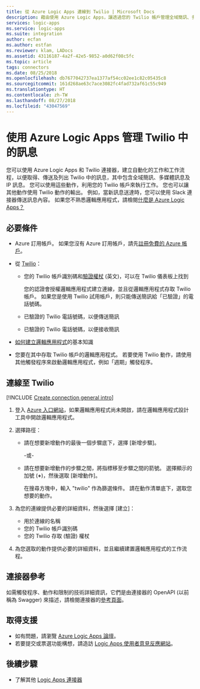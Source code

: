 ```yaml
---
title: 從 Azure Logic Apps 連線到 Twilio | Microsoft Docs
description: 藉由使用 Azure Logic Apps，讓透過您的 Twilio 帳戶管理全域簡訊、多媒體訊息和 IP 訊息的工作和工作流程自動化
services: logic-apps
ms.service: logic-apps
ms.suite: integration
author: ecfan
ms.author: estfan
ms.reviewer: klam, LADocs
ms.assetid: 43116187-4a2f-42e5-9852-a0d62f08c5fc
ms.topic: article
tags: connectors
ms.date: 08/25/2018
ms.openlocfilehash: db7677042737ea1377af54cc02ee1c82c05435c8
ms.sourcegitcommit: 161d268ae63c7ace3082fc4fad732af61c55c949
ms.translationtype: HT
ms.contentlocale: zh-TW
ms.lasthandoff: 08/27/2018
ms.locfileid: "43047569"
---
```

# <a name="manage-messages-in-twilio-with-azure-logic-apps"></a>使用 Azure Logic Apps 管理 Twilio 中的訊息

您可以使用 Azure Logic Apps 和 Twilio 連接器，建立自動化的工作和工作流程，以便取得、傳送及列出 Twilio 中的訊息，其中包含全域簡訊、多媒體訊息及 IP 訊息。 您可以使用這些動作，利用您的 Twilio 帳戶來執行工作。 您也可以讓其他動作使用 Twilio 動作的輸出。 例如，當新訊息送達時，您可以使用 Slack 連接器傳送訊息內容。 如果您不熟悉邏輯應用程式，請檢閱[什麼是 Azure Logic Apps？](../logic-apps/logic-apps-overview.md)

## <a name="prerequisites"></a>必要條件

* Azure 訂用帳戶。 如果您沒有 Azure 訂用帳戶，請先<a href="https://azure.microsoft.com/free/" target="_blank">註冊免費的 Azure 帳戶</a>。 

* 從 [Twilio](https://www.twilio.com/)： 

  * 您的 Twilio 帳戶識別碼和[驗證權杖](https://support.twilio.com/hc/en-us/articles/223136027-Auth-Tokens-and-How-to-Change-Them) (英文)，可以在 Twilio 儀表板上找到

    您的認證會授權邏輯應用程式建立連線，並且從邏輯應用程式存取 Twilio 帳戶。 
    如果您是使用 Twilio 試用帳戶，則只能傳送簡訊給「已驗證」的電話號碼。

  * 已驗證的 Twilio 電話號碼，以便傳送簡訊

  * 已驗證的 Twilio 電話號碼，以便接收簡訊

* [如何建立邏輯應用程式](../logic-apps/quickstart-create-first-logic-app-workflow.md)的基本知識

* 您要在其中存取 Twilio 帳戶的邏輯應用程式。 若要使用 Twilio 動作，請使用其他觸發程序來啟動邏輯應用程式，例如「週期」觸發程序。

## <a name="connect-to-twilio"></a>連線至 Twilio

[!INCLUDE [Create connection general intro](../../includes/connectors-create-connection-general-intro.md)]

1. 登入 [Azure 入口網站](https://portal.azure.com)，如果邏輯應用程式尚未開啟，請在邏輯應用程式設計工具中開啟邏輯應用程式。

1. 選擇路徑： 

     * 請在想要新增動作的最後一個步驟底下，選擇 [新增步驟]。 

       -或-

     * 請在想要新增動作的步驟之間，將指標移至步驟之間的箭號。 
     選擇顯示的加號 (**+**)，然後選取 [新增動作]。
     
       在搜尋方塊中，輸入 "twilio" 作為篩選條件。 
       請在動作清單底下，選取您想要的動作。

1. 為您的連線提供必要的詳細資料，然後選擇 [建立]：

   * 用於連線的名稱
   * 您的 Twilio 帳戶識別碼 
   * 您的 Twilio 存取 (驗證) 權杖

1. 為您選取的動作提供必要的詳細資料，並且繼續建置邏輯應用程式的工作流程。

## <a name="connector-reference"></a>連接器參考

如需觸發程序、動作和限制的技術詳細資訊，它們是由連接器的 OpenAPI (以前稱為 Swagger) 來描述，請檢閱連接器的[參考頁面](/connectors/twilio/)。

## <a name="get-support"></a>取得支援

* 如有問題，請瀏覽 [Azure Logic Apps 論壇](https://social.msdn.microsoft.com/Forums/en-US/home?forum=azurelogicapps)。
* 若要提交或票選功能構想，請造訪 [Logic Apps 使用者意見反應網站](http://aka.ms/logicapps-wish)。

## <a name="next-steps"></a>後續步驟

* 了解其他 [Logic Apps 連接器](../connectors/apis-list.md)